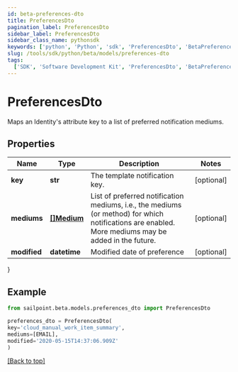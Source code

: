 ```yaml
---
id: beta-preferences-dto
title: PreferencesDto
pagination_label: PreferencesDto
sidebar_label: PreferencesDto
sidebar_class_name: pythonsdk
keywords: ['python', 'Python', 'sdk', 'PreferencesDto', 'BetaPreferencesDto']
slug: /tools/sdk/python/beta/models/preferences-dto
tags:
  ['SDK', 'Software Development Kit', 'PreferencesDto', 'BetaPreferencesDto']
---
```


# PreferencesDto

Maps an Identity's attribute key to a list of preferred notification mediums.

## Properties

| Name | Type | Description | Notes |
| --- | --- | --- | --- |
| **key** | **str** | The template notification key. | [optional] |
| **mediums** | [**[]Medium**](medium) | List of preferred notification mediums, i.e., the mediums (or method) for which notifications are enabled. More mediums may be added in the future. | [optional] |
| **modified** | **datetime** | Modified date of preference | [optional] |

}

## Example

```python
from sailpoint.beta.models.preferences_dto import PreferencesDto

preferences_dto = PreferencesDto(
key='cloud_manual_work_item_summary',
mediums=[EMAIL],
modified='2020-05-15T14:37:06.909Z'
)

```

[[Back to top]](#)
